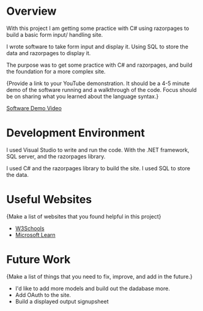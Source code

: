 # Overview

With this project I am getting some practice with C# using razorpages to build a basic form input/ handling site. 

I wrote software to take form input and display it. Using SQL to store the data and razorpages to display it.

The purpose was to get some practice with C# and razorpages, and build the foundation for a more complex site.

{Provide a link to your YouTube demonstration. It should be a 4-5 minute demo of the software running and a walkthrough of the code. Focus should be on sharing what you learned about the language syntax.}

[Software Demo Video](http://youtube.link.goes.here)

# Development Environment

I used Visual Studio to write and run the code. With the .NET framework, SQL server, and the razorpages library.

I used C# and the razorpages library to build the site. I used SQL to store the data.

# Useful Websites

{Make a list of websites that you found helpful in this project}

- [W3Schools](https://www.w3schools.com/cs/index.php)
- [Microsoft Learn](https://learn.microsoft.com/en-us/azure/azure-sql/database/connect-query-dotnet-core?view=azuresql)

# Future Work

{Make a list of things that you need to fix, improve, and add in the future.}

- I'd like to add more models and build out the dadabase more.
- Add OAuth to the site.
- Build a displayed output signupsheet
